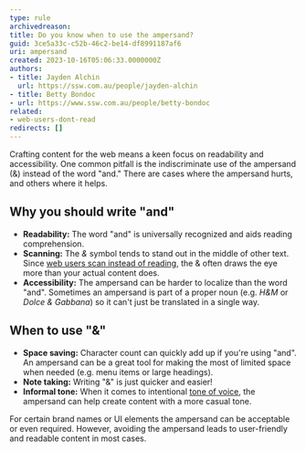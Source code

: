 ```yaml
---
type: rule
archivedreason: 
title: Do you know when to use the ampersand?
guid: 3ce5a33c-c52b-46c2-be14-df8991187af6
uri: ampersand
created: 2023-10-16T05:06:33.0000000Z
authors:
- title: Jayden Alchin
  url: https://ssw.com.au/people/jayden-alchin
- title: Betty Bondoc
- url: https://www.ssw.com.au/people/betty-bondoc
related:
- web-users-dont-read
redirects: []
---
```


Crafting content for the web means a keen focus on readability and accessibility. 
One common pitfall is the indiscriminate use of the ampersand (&) instead of the word "and." 
There are cases where the ampersand hurts, and others where it helps.

<!--endintro-->

## Why you should write "and"

- **Readability:** The word "and" is universally recognized and aids reading comprehension.
- **Scanning:** The _&_ symbol tends to stand out in the middle of other text. Since [web users scan instead of reading](web-users-dont-read), the & often draws the eye more than your actual content does.
- **Accessibility:** The ampersand can be harder to localize than the word "and". Sometimes an ampersand is part of a proper noun (e.g. _H&M_ or _Dolce & Gabbana_) so it can't just be translated in a single way.

## When to use "&"

- **Space saving:** Character count can quickly add up if you're using "and". An ampersand can be a great tool for making the most of limited space when needed (e.g. menu items or large headings).
- **Note taking:** Writing "&" is just quicker and easier!
- **Informal tone:** When it comes to intentional [tone of voice](https://www.ssw.com.au/rules/tone-of-voice/), the ampersand can help create content with a more casual tone. 

For certain brand names or UI elements the ampersand can be acceptable or even required. 
However, avoiding the ampersand leads to user-friendly and readable content in most cases.
